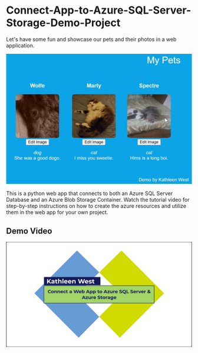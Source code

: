 # Connect-App-to-Azure-SQL-Server-Storage-Demo-Project

Let's have some fun and showcase our pets and their photos in a web application. 

<img src="/images/Demo.jpg">

This is a python web app that connects to both an Azure SQL Server Database and an Azure Blob Storage Container. Watch the tutorial video for step-by-step instructions on how to create the azure resources and utilize them in the web app for your own project.

## Demo Video

[![Watch the tutorial video](/images/Title.jpg)](https://www.youtube.com/watch?v=iJZ6H49-ZvQ "Video Tutorial - Connect App to Azure SQL Server Storage Demo Project")
